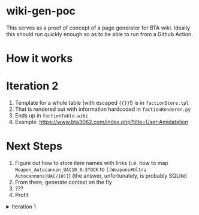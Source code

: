 # wiki-gen-poc

This serves as a proof of concept of a page generator for BTA wiki. Ideally this should run quickly enough so as to be able to run from a Github Action.

# How it works

# Iteration 2
1. Template for a whole table (with escaped `{{}}`!) is in `factionStore.tpl`
2. That is rendered out with information hardcoded in `factionRenderer.py`
3. Ends up in `factionTable.wiki`
4. Example: https://www.bta3062.com/index.php?title=User:Amidatelion

# Next Steps

1. Figure out how to store item names with links (i.e. how to map `Weapon_Autocannon_UAC10_0-STOCK` to `[[Weapons#Ultra Autocannons|UAC/10]]`) (the answer, unfortunately, is probably SQLite)
2. From there, generate context on the fly
3. ???
4. Profit

<details>
<summary>Iteration 1</summary>

1. Template for just the table internals is in `factionStore.tpl`  
2. That is rendered out with information hardcoded in `factionRenderer.py`  
3. Ends up in `factionTable.wiki`  
<details>